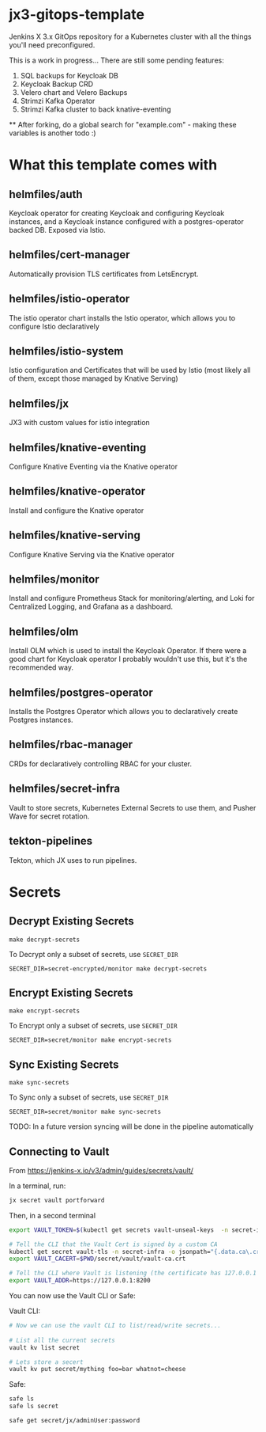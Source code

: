 # jx3-gitops-template

Jenkins X 3.x GitOps repository for a Kubernetes cluster with all the things you'll need preconfigured.

This is a work in progress... There are still some pending features:

1. SQL backups for Keycloak DB
1. Keycloak Backup CRD
1. Velero chart and Velero Backups
1. Strimzi Kafka Operator
1. Strimzi Kafka cluster to back knative-eventing

** After forking, do a global search for "example.com" - making these variables is another todo :)

# What this template comes with

## helmfiles/auth

Keycloak operator for creating Keycloak and configuring Keycloak instances, and a Keycloak instance configured with a postgres-operator backed DB. Exposed via Istio.

## helmfiles/cert-manager

Automatically provision TLS certificates from LetsEncrypt.

## helmfiles/istio-operator

The istio operator chart installs the Istio operator, which allows you to configure Istio declaratively

## helmfiles/istio-system

Istio configuration and Certificates that will be used by Istio (most likely all of them, except those managed by Knative Serving)

## helmfiles/jx

JX3 with custom values for istio integration

## helmfiles/knative-eventing

Configure Knative Eventing via the Knative operator

## helmfiles/knative-operator

Install and configure the Knative operator

## helmfiles/knative-serving

Configure Knative Serving via the Knative operator

## helmfiles/monitor

Install and configure Prometheus Stack for monitoring/alerting, and Loki for Centralized Logging, and Grafana as a dashboard.

## helmfiles/olm

Install OLM which is used to install the Keycloak Operator. If there were a good chart for Keycloak operator I probably wouldn't use this, but it's the recommended way.

## helmfiles/postgres-operator

Installs the Postgres Operator which allows you to declaratively create Postgres instances.

## helmfiles/rbac-manager

CRDs for declaratively controlling RBAC for your cluster.

## helmfiles/secret-infra

Vault to store secrets, Kubernetes External Secrets to use them, and Pusher Wave for secret rotation.

## tekton-pipelines

Tekton, which JX uses to run pipelines.

# Secrets

## Decrypt Existing Secrets

```
make decrypt-secrets
```

To Decrypt only a subset of secrets, use `SECRET_DIR`

```
SECRET_DIR=secret-encrypted/monitor make decrypt-secrets
```

## Encrypt Existing Secrets

```
make encrypt-secrets
```

To Encrypt only a subset of secrets, use `SECRET_DIR`

```
SECRET_DIR=secret/monitor make encrypt-secrets
```


## Sync Existing Secrets

```
make sync-secrets
```

To Sync only a subset of secrets, use `SECRET_DIR`

```
SECRET_DIR=secret/monitor make sync-secrets
```

TODO: In a future version syncing will be done in the pipeline automatically

## Connecting to Vault

From https://jenkins-x.io/v3/admin/guides/secrets/vault/

In a terminal, run:

```bash
jx secret vault portforward
```

Then, in a second terminal

```bash
export VAULT_TOKEN=$(kubectl get secrets vault-unseal-keys  -n secret-infra -o jsonpath={.data.vault-root} | base64 --decode)

# Tell the CLI that the Vault Cert is signed by a custom CA
kubectl get secret vault-tls -n secret-infra -o jsonpath="{.data.ca\.crt}" | base64 --decode > $PWD/secret/vault/vault-ca.crt
export VAULT_CACERT=$PWD/secret/vault/vault-ca.crt

# Tell the CLI where Vault is listening (the certificate has 127.0.0.1 as well as alternate names)
export VAULT_ADDR=https://127.0.0.1:8200
```

You can now use the Vault CLI or Safe:

Vault CLI:

```bash
# Now we can use the vault CLI to list/read/write secrets...
                                           
# List all the current secrets
vault kv list secret

# Lets store a secert
vault kv put secret/mything foo=bar whatnot=cheese
```

Safe:

```bash
safe ls
safe ls secret

safe get secret/jx/adminUser:password
```
